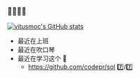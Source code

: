### 👋👋👋👋

[![vitusmoc's GitHub stats](https://github-readme-stats.vercel.app/api?username=vitsumoc)](https://github.com/anuraghazra/github-readme-stats)

- 最近在上班
- 最近在吹口琴
- 最近在学习这个 📝
  - https://github.com/codepr/sol 7️⃣/7️⃣